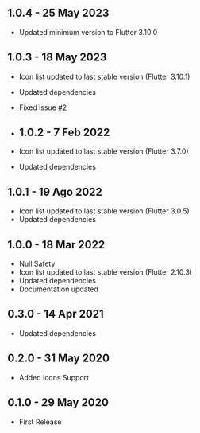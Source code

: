 ## 1.0.4 - 25 May 2023

* Updated minimum version to Flutter 3.10.0

## 1.0.3 - 18 May 2023

* Icon list updated to last stable version (Flutter 3.10.1)
* Updated dependencies
* Fixed issue [#2](https://github.com/poqueque/markup_text/issues/2)

* ## 1.0.2 - 7 Feb 2022

* Icon list updated to last stable version (Flutter 3.7.0)
* Updated dependencies

## 1.0.1 - 19 Ago 2022

* Icon list updated to last stable version (Flutter 3.0.5)
* Updated dependencies

## 1.0.0 - 18 Mar 2022

* Null Safety
* Icon list updated to last stable version (Flutter 2.10.3)
* Updated dependencies
* Documentation updated

## 0.3.0 - 14 Apr 2021

* Updated dependencies

## 0.2.0 - 31 May 2020

* Added Icons Support

## 0.1.0 - 29 May 2020

* First Release
